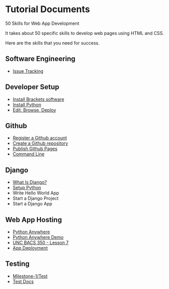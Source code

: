 # Tutorial Documents

50 Skills for Web App Development

It takes about 50 specific skills to develop web pages using HTML and CSS.

Here are the skills that you need for success.


## Software Engineering
* [Issue Tracking](Issues.md)


## Developer Setup

* [Install Brackets software](InstallBrackets.md)
* [Install Python](InstallPython.md)
* [Edit, Browse, Deploy](Workflow.md)


## Github

* [Register a Github account](GithubAccount.md)
* [Create a Github repository](GithubRepo.md)
* [Publish Github Pages](GithubPages.md)
* [Command Line](CommandLine.md)


## Django

* [What Is Django?](WhatIsDango.md)
* [Setup Python](SetupPython.md)
* Write Hello World App
* Start a Django Project
* Start a Django App


## Web App Hosting

* [Python Anywhere](PythonAnywhere.md)
* [Python Anywhere Demo](PythonAnywhereDemo.md)
* [UNC BACS 350 - Lesson 7](https://shrinking-world.com/course/bacs350/lesson/07)
* [App Deployment](AppDeployment)


## Testing

* [Milestone-1/Test](../Milestone-1/Test.md)
* [Test Docs](TestDocs)


